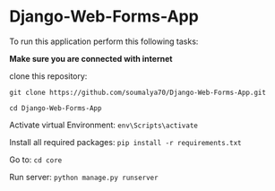 # Django-Web-Forms-App
To run this application perform this following tasks:

  **Make sure you are connected with internet**

  clone this repository: 
  ```
  git clone https://github.com/soumalya70/Django-Web-Forms-App.git

  cd Django-Web-Forms-App
  ```
  

Activate virtual Environment: `env\Scripts\activate` 

Install all required packages: `pip install -r requirements.txt`

Go to: `cd core`

Run server:  `python manage.py runserver`

